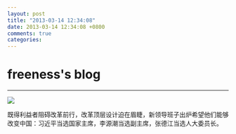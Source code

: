 ```yaml
---
layout: post
title: "2013-03-14 12:34:08"
date: 2013-03-14 12:34:08 +0800
comments: true
categories: 
---
```


# freeness's blog

----------

![](http://okqmqrbgo.bkt.clouddn.com/201303141234081.jpg)

>
既得利益者阻碍改革前行，改革顶层设计迫在眉睫，新领导班子出炉希望他们能够改变中国：习近平当选国家主席，李源潮当选副主席，张德江当选人大委员长。